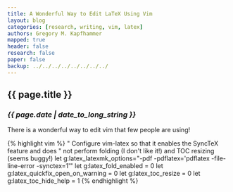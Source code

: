 ```yaml
---
title: A Wonderful Way to Edit LaTeX Using Vim 
layout: blog
categories: [research, writing, vim, latex]
authors: Gregory M. Kapfhammer
mapped: true 
header: false 
research: false 
paper: false
backup: ../../../../../../../../
---
```


## {{ page.title }}
### <em>{{ page.date | date_to_long_string }}</em>

There is a wonderful way to edit vim that few people are using!

{% highlight vim %}
" Configure vim-latex so that it enables the SyncTeX feature and does 
" not perform folding (I don't like it!) and TOC resizing (seems buggy!) 
let g:latex_latexmk_options="-pdf -pdflatex='pdflatex -file-line-error -synctex=1'"
let g:latex_fold_enabled = 0
let g:latex_quickfix_open_on_warning = 0
let g:latex_toc_resize = 0
let g:latex_toc_hide_help = 1
{% endhighlight %}
